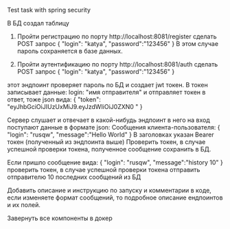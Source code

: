 Test task with spring security

В БД создал таблицу
1. Пройти регистрацию по порту http://localhost:8081/register сделать POST запрос
   {
   "login": "katya",
   "password":"123456"
   }
В этом случае пароль сохраняется в базе данных.

2. Пройти аутентификацию по порту http://localhost:8081/auth сделать POST запрос
   {
   "login": "katya",
   "password":"123456"
   }

этот эндпоинт проверяет пароль по БД и создает jwt токен. В токен записывает данные: login: "имя отправителя"
и отправляет токен в ответ, тоже json вида:
{
"token": "eyJhbGciOiJIUzUxMiJ9.eyJzdWIiOiJ0ZXN0 "
}

Сервер слушает и отвечает в какой-нибудь эндпоинт в него на вход поступают данные в формате json:
Сообщения клиента-пользователя:
{
"login": "rusqw",
"message":"Hello World"
}
В заголовках указан Bearer токен (полученный из эндпоинта выше)
Проверить токен, в случае успешной проверки токена, полученное сообщение сохранить в БД.

Если пришло сообщение вида:
{
"login": "rusqw",
"message":"history 10"
}
проверить токен, в случае успешной проверки токена отправить отправителю 10 последних сообщений из БД

Добавить описание и инструкцию по запуску и комментарии в коде, если изменяете формат сообщений, то подробное описание ендпоинтов и их полей.

Завернуть все компоненты в докер










